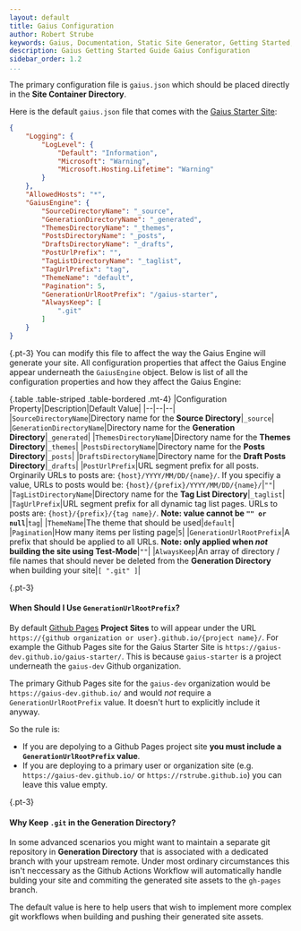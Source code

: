 ```yaml
---
layout: default
title: Gaius Configuration
author: Robert Strube
keywords: Gaius, Documentation, Static Site Generator, Getting Started, Gaius Configuration
description: Gaius Getting Started Guide Gaius Configuration
sidebar_order: 1.2
...
```


The primary configuration file is `gaius.json` which should be placed directly in the **Site Container Directory**.

Here is the default `gaius.json` file that comes with the [Gaius Starter Site](https://github.com/gaius-dev/gaius-starter/):

```json
{
    "Logging": {
        "LogLevel": {
            "Default": "Information",
            "Microsoft": "Warning",
            "Microsoft.Hosting.Lifetime": "Warning"
        }
    },
    "AllowedHosts": "*",
    "GaiusEngine": {
        "SourceDirectoryName": "_source",
        "GenerationDirectoryName": "_generated",
        "ThemesDirectoryName": "_themes",
        "PostsDirectoryName": "_posts",
        "DraftsDirectoryName": "_drafts",
        "PostUrlPrefix": "",
        "TagListDirectoryName": "_taglist",
        "TagUrlPrefix": "tag",
        "ThemeName": "default",
        "Pagination": 5,
        "GenerationUrlRootPrefix": "/gaius-starter",
        "AlwaysKeep": [
            ".git"
        ]
    }
}
```
{.pt-3}
You can modify this file to affect the way the Gaius Engine will generate your site.  All configuration properties that affect the Gaius Engine appear underneath the `GaiusEngine` object. Below is list of all the configuration properties and how they affect the Gaius Engine:


{.table .table-striped .table-bordered .mt-4}
|Configuration Property|Description|Default Value|
|--|--|--|
|`SourceDirectoryName`|Directory name for the **Source Directory**|`_source`|
|`GenerationDirectoryName`|Directory name for the **Generation Directory**|`_generated`|
|`ThemesDirectoryName`|Directory name for the **Themes Directory**|`_themes`|
|`PostsDirectoryName`|Directory name for the **Posts Directory**|`_posts`|
|`DraftsDirectoryName`|Directory name for the **Draft Posts Directory**|`_drafts`|
|`PostUrlPrefix`|URL segment prefix for all posts.  Orginarily URLs to posts are: `{host}/YYYY/MM/DD/{name}/`. If you specifiy a value, URLs to posts would be: `{host}/{prefix}/YYYY/MM/DD/{name}/`|`""`|
|`TagListDirectoryName`|Directory name for the **Tag List Directory**|`_taglist`|
|`TagUrlPrefix`|URL segment prefix for all dynamic tag list pages.  URLs to posts are: `{host}/{prefix}/{tag name}/`. **Note: value cannot be `"" or null`**|`tag`|
|`ThemeName`|The theme that should be used|`default`|
|`Pagination`|How many items per listing page|`5`|
|`GenerationUrlRootPrefix`|A prefix that should be applied to all URLs. **Note: only applied when *not* building the site using Test-Mode**|`""`|
|`AlwaysKeep`|An array of directory / file names that should never be deleted from the **Generation Directory** when building your site|`[ ".git" ]`|

{.pt-3}
#### When Should I Use `GenerationUrlRootPrefix`?

By default [Github Pages](https://pages.github.com/) **Project Sites** to will appear under the URL `https://{github organization or user}.github.io/{project name}/`.  For example the Github Pages site for the Gaius Starter Site is `https://gaius-dev.github.io/gaius-starter/`.  This is because `gaius-starter` is a project underneath the `gaius-dev` Github organization.  

The primary Github Pages site for the `gaius-dev` organization would be `https://gaius-dev.github.io/` and would *not* require a `GenerationUrlRootPrefix` value.  It doesn't hurt to explicitly include it anyway.

So the rule is:
* If you are depolying to a Github Pages project site **you must include a `GenerationUrlRootPrefix` value**.
* If you are deploying to a primary user or organization site (e.g. `https://gaius-dev.github.io/` or `https://rstrube.github.io`) you can leave this value empty.

{.pt-3}
#### Why Keep `.git` in the Generation Directory?

In some advanced scenarios you might want to maintain a separate git repository in **Generation Directory** that is associated with a dedicated branch with your upstream remote.  Under most ordinary circumstances this isn't neccessary as the Github Actions Workflow will automatically handle bulding your site and commiting the generated site assets to the `gh-pages` branch.

The default value is here to help users that wish to implement more complex git workflows when building and pushing their generated site assets.
